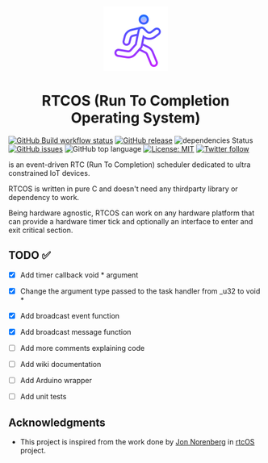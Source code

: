 <p align="center">
  <img src="https://github.com/kaizoku-oh/rtcos/blob/main/docs/image/logo.png">
  <h1 align="center">RTCOS (Run To Completion Operating System)</h1>
</p>

<!-- ![RTCOS logo](https://github.com/kaizoku-oh/rtcos/blob/main/docs/image/logo.png) -->
<!-- ![](https://github.com/<OWNER>/<REPOSITORY>/workflows/<WORKFLOW_NAME>/badge.svg) -->
[![GitHub Build workflow status](https://github.com/kaizoku-oh/rtcos/workflows/Build/badge.svg)](https://github.com/kaizoku-oh/rtcos/actions/workflows/main.yaml)
[![GitHub release](https://img.shields.io/github/v/release/kaizoku-oh/rtcos)](https://github.com/kaizoku-oh/rtcos/releases)
![dependencies Status](https://status.david-dm.org/gh/dwyl/esta.svg)
[![GitHub issues](https://img.shields.io/github/issues/kaizoku-oh/rtcos)](https://github.com/kaizoku-oh/rtcos/issues)
![GitHub top language](https://img.shields.io/github/languages/top/kaizoku-oh/rtcos)
[![License: MIT](https://img.shields.io/badge/License-MIT-blue.svg)](https://github.com/kaizoku-oh/rtcos/blob/main/LICENSE)
[![Twitter follow](https://img.shields.io/twitter/follow/kaizoku_ouh?style=social)](https://twitter.com/kaizoku_ouh)

is an event-driven RTC (Run To Completion) scheduler dedicated to ultra constrained IoT devices.

RTCOS is written in pure C and doesn't need any thirdparty library or dependency to work.

Being hardware agnostic, RTCOS can work on any hardware platform that can provide a hardware timer tick and optionally an interface to enter and exit critical section.

## TODO ✅

- [x] Add timer callback void * argument

- [x] Change the argument type passed to the task handler from _u32 to void *

- [x] Add broadcast event function

- [x] Add broadcast message function

- [ ] Add more comments explaining code

- [ ] Add wiki documentation

- [ ] Add Arduino wrapper

- [ ] Add unit tests

## Acknowledgments
- This project is inspired from the work done by [Jon Norenberg](https://github.com/norenberg99) in [rtcOS](https://github.com/norenberg99/rtcOS) project.
